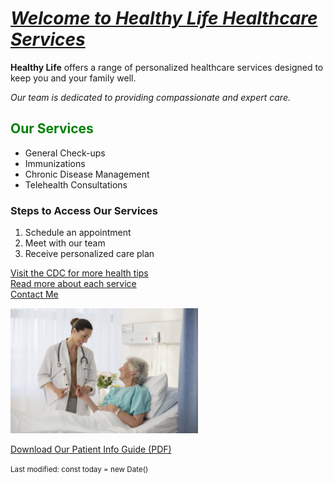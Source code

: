 </head>
<body>

  <h1><u><i>Welcome to Healthy Life Healthcare Services</i></u></h1>

  <p class="highlight"><b>Healthy Life</b> offers a range of personalized healthcare services designed to keep you and your family well.</p>

  <p class="emphasis"> <i>Our team is dedicated to providing compassionate and expert care. </i> </p>

<p>

  <h2><font color = "green">Our Services</font></h2>
  <ul>
    <li>General Check-ups</li>
    <li>Immunizations</li>
    <li>Chronic Disease Management</li>
    <li>Telehealth Consultations</li>
  </ul>

  <h3>Steps to Access Our Services</h3>
  <ol>
    <li>Schedule an appointment</li>
    <li>Meet with our team</li>
    <li>Receive personalized care plan</li>
  </ol>


  <p>
    <a href="https://www.cdc.gov" target="_blank">Visit the CDC for more health tips</a><br>
    <a href="services.html">Read more about each service</a><br>
    <a href="mailto:contact@healthylife.com">Contact Me</a>
  </p>

  <img src="healthcare.jpeg" width=300 height=200 alt="Healthcare Image">

  <p>
    <a href="patient-info.pdf" download>Download Our Patient Info Guide (PDF)</a>
  </p>

  <p><small>Last modified: const today = new Date()</small></p>

</body>
</html>
